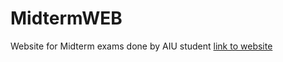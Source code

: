 # MidtermWEB
Website for Midterm exams done by AIU student
[link to website](file:///C:/Users/user/OneDrive/%D0%94%D0%BE%D0%BA%D1%83%D0%BC%D0%B5%D0%BD%D1%82%D1%8B/Midterm/index.html)
